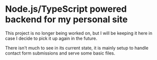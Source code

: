 # Node.js/TypeScript powered backend for my personal site

This project is no longer being worked on, but I will be keeping it here in case I decide to pick it up again in the future.

There isn't much to see in its current state, it is mainly setup to handle contact form submissions and serve some basic files.
